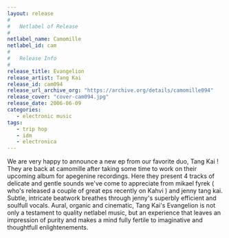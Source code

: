 ```yaml
---
layout: release
#
#   Netlabel of Release
#
netlabel_name: Camomille
netlabel_id: cam
#
#   Release Info
#
release_title: Evangelion
release_artist: Tang Kai
release_id: cam094
release_url_archive_org: "https://archive.org/details/camomille094"
release_cover: "cover-cam094.jpg"
release_date: 2006-06-09
categories:
   - electronic music
tags:
   - trip hop
   - idm
   - electronica
---
```

We are very happy to announce a new ep from our favorite duo, Tang Kai ! They are back at camomille after taking some time to work on their upcoming album for apegenine recordings. Here they present 4 tracks of delicate and gentle sounds we've come to appreciate from mikael fyrek ( who's released a couple of great eps recently on Kahvi ) and jenny tang kai. Subtle, intricate beatwork breathes through jenny's superbly efficient and soulfull vocals. Aural, organic and cinematic, Tang Kai's Evangelion is not only a testament to quality netlabel music, but an experience that leaves an impression of purity and makes a mind fully fertile to imaginative and thoughtfull enlightenements.
